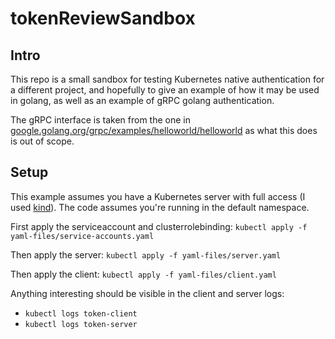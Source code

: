 # tokenReviewSandbox

## Intro

This repo is a small sandbox for testing Kubernetes native authentication for a 
different project, and hopefully to give an example of how it may be used in
golang, as well as an example of gRPC golang authentication.

The gRPC interface is taken from the one in [google.golang.org/grpc/examples/helloworld/helloworld]()
as what this does is out of scope.

## Setup

This example assumes you have a Kubernetes server with full access 
(I used [kind](https://kind.sigs.k8s.io/docs/user/quick-start/)).
The code assumes you're running in the default namespace.

First apply the serviceaccount and clusterrolebinding:
`kubectl apply -f yaml-files/service-accounts.yaml`

Then apply the server:
`kubectl apply -f yaml-files/server.yaml`

Then apply the client:
`kubectl apply -f yaml-files/client.yaml`

Anything interesting should be visible in the client and server logs:
- `kubectl logs token-client`
- `kubectl logs token-server`